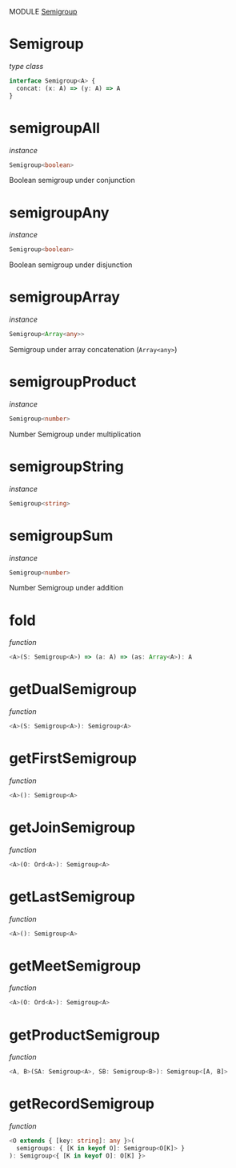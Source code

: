 MODULE [Semigroup](https://github.com/gcanti/fp-ts/blob/master/src/Semigroup.ts)
# Semigroup
*type class*
```ts
interface Semigroup<A> {
  concat: (x: A) => (y: A) => A
}
```
# semigroupAll
*instance*
```ts
Semigroup<boolean>
```
Boolean semigroup under conjunction

# semigroupAny
*instance*
```ts
Semigroup<boolean>
```
Boolean semigroup under disjunction

# semigroupArray
*instance*
```ts
Semigroup<Array<any>>
```
Semigroup under array concatenation (`Array<any>`)

# semigroupProduct
*instance*
```ts
Semigroup<number>
```
Number Semigroup under multiplication

# semigroupString
*instance*
```ts
Semigroup<string>
```

# semigroupSum
*instance*
```ts
Semigroup<number>
```
Number Semigroup under addition
# fold
*function*
```ts
<A>(S: Semigroup<A>) => (a: A) => (as: Array<A>): A
```

# getDualSemigroup
*function*
```ts
<A>(S: Semigroup<A>): Semigroup<A>
```

# getFirstSemigroup
*function*
```ts
<A>(): Semigroup<A>
```

# getJoinSemigroup
*function*
```ts
<A>(O: Ord<A>): Semigroup<A>
```

# getLastSemigroup
*function*
```ts
<A>(): Semigroup<A>
```

# getMeetSemigroup
*function*
```ts
<A>(O: Ord<A>): Semigroup<A>
```

# getProductSemigroup
*function*
```ts
<A, B>(SA: Semigroup<A>, SB: Semigroup<B>): Semigroup<[A, B]>
```

# getRecordSemigroup
*function*
```ts
<O extends { [key: string]: any }>(
  semigroups: { [K in keyof O]: Semigroup<O[K]> }
): Semigroup<{ [K in keyof O]: O[K] }>
```